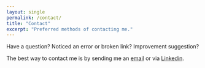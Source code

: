 ```yaml
---
layout: single
permalink: /contact/
title: "Contact"
excerpt: "Preferred methods of contacting me."
---
```


Have a question? Noticed an error or broken link? Improvement suggestion?  

The best way to contact me is by sending me an [email](mailto:ecorbari@proton.me) or via [Linkedin](https://www.linkedin.com/in/ecorbari).

